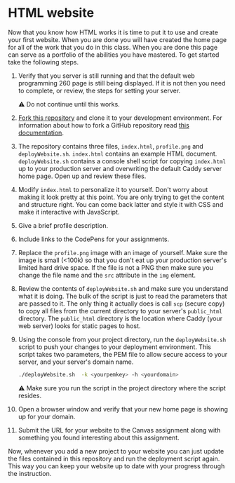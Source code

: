 # HTML website

Now that you know how HTML works it is time to put it to use and create your first website. When you are done you will have created the home page for all of the work that you do in this class. When you are done this page can serve as a portfolio of the abilities you have mastered. To get started take the following steps.

1. Verify that you server is still running and that the default web programming 260 page is still being displayed. If it is not then you need to complete, or review, the steps for setting your server.

   ⚠ Do not continue until this works.

1. [Fork this repository](https://github.com/webprogramming260/website-html/fork) and clone it to your development environment. For information about how to fork a GitHub repository read [this documentation](https://docs.github.com/en/get-started/quickstart/fork-a-repo).
1. The repository contains three files, `index.html`, `profile.png` and `deployWebsite.sh`. `index.html` contains an example HTML document. `deployWebsite.sh` contains a console shell script for copying `index.html` up to your production server and overwriting the default Caddy server home page. Open up and review these files.
1. Modify `index.html` to personalize it to yourself. Don't worry about making it look pretty at this point. You are only trying to get the content and structure right. You can come back latter and style it with CSS and make it interactive with JavaScript.
1. Give a brief profile description.
1. Include links to the CodePens for your assignments.
1. Replace the `profile.png` image with an image of yourself. Make sure the image is small (<100k) so that you don't eat up your production server's limited hard drive space. If the file is not a PNG then make sure you change the file name and the `src` attribute in the `img` element.
1. Review the contents of `deployWebsite.sh` and make sure you understand what it is doing. The bulk of the script is just to read the parameters that are passed to it. The only thing it actually does is call `scp` (secure copy) to copy all files from the current directory to your server's `public_html` directory. The `public_html` directory is the location where Caddy (your web server) looks for static pages to host.
1. Using the console from your project directory, run the `deployWebsite.sh` script to push your changes to your deployment environment. This script takes two parameters, the PEM file to allow secure access to your server, and your server's domain name.

   ```sh
   ./deployWebsite.sh  -k <yourpemkey> -h <yourdomain>
   ```

   ⚠ Make sure you run the script in the project directory where the script resides.

1. Open a browser window and verify that your new home page is showing up for your domain.
1. Submit the URL for your website to the Canvas assignment along with something you found interesting about this assignment.

Now, whenever you add a new project to your website you can just update the files contained in this repository and run the deployment script again. This way you can keep your website up to date with your progress through the instruction.
